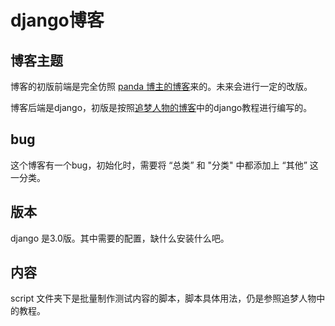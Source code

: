 # django博客

## 博客主题

博客的初版前端是完全仿照 [panda 博主的博客](http://panda.panda-studio.cn/)来的。未来会进行一定的改版。

博客后端是django，初版是按照[追梦人物的博客](https://www.zmrenwu.com/)中的django教程进行编写的。



## bug

这个博客有一个bug，初始化时，需要将 “总类” 和 "分类" 中都添加上 “其他” 这一分类。



## 版本

django 是3.0版。其中需要的配置，缺什么安装什么吧。



## 内容

script 文件夹下是批量制作测试内容的脚本，脚本具体用法，仍是参照追梦人物中的教程。